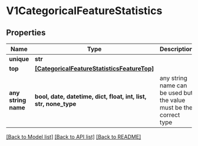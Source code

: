 # V1CategoricalFeatureStatistics


## Properties
Name | Type | Description | Notes
------------ | ------------- | ------------- | -------------
**unique** | **str** |  | [optional] 
**top** | [**[CategoricalFeatureStatisticsFeatureTop]**](CategoricalFeatureStatisticsFeatureTop.md) |  | [optional] 
**any string name** | **bool, date, datetime, dict, float, int, list, str, none_type** | any string name can be used but the value must be the correct type | [optional]

[[Back to Model list]](../README.md#documentation-for-models) [[Back to API list]](../README.md#documentation-for-api-endpoints) [[Back to README]](../README.md)


